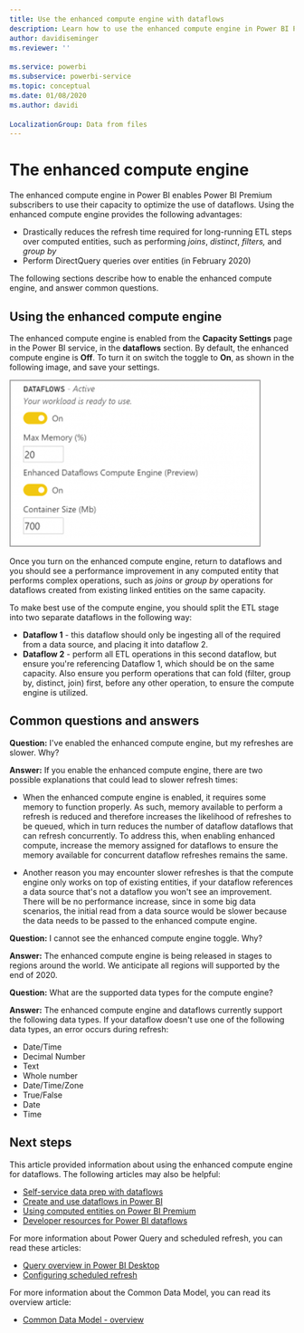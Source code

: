 ```yaml
---
title: Use the enhanced compute engine with dataflows
description: Learn how to use the enhanced compute engine in Power BI Premium with dataflows
author: davidiseminger
ms.reviewer: ''

ms.service: powerbi
ms.subservice: powerbi-service
ms.topic: conceptual
ms.date: 01/08/2020
ms.author: davidi

LocalizationGroup: Data from files
---
```

# The enhanced compute engine

The enhanced compute engine in Power BI enables Power BI Premium subscribers to use their capacity to optimize the use of dataflows. Using the enhanced compute engine provides the following advantages:

* Drastically reduces the refresh time required for long-running ETL steps over computed entities, such as performing *joins*, *distinct*, *filters,* and *group by*
* Perform DirectQuery queries over entities (in February 2020)

The following sections describe how to enable the enhanced compute engine, and answer common questions.


## Using the enhanced compute engine

The enhanced compute engine is enabled from the **Capacity Settings** page in the Power BI service, in the **dataflows** section. By default, the enhanced compute engine is **Off**. To turn it on switch the toggle to **On**, as shown in the following image, and save your settings. 

![Turn on the enhanced compute engine](media/service-dataflows-enhanced-compute-engine/enhanced-compute-engine-01.png)

Once you turn on the enhanced compute engine, return to dataflows and you should see a performance improvement in any computed entity that performs complex operations, such as *joins* or *group by* operations for dataflows created from existing linked entities on the same capacity. 

To make best use of the compute engine, you should split the ETL stage into two separate dataflows in the following way:

* **Dataflow 1** - this dataflow should only be ingesting all of the required from a data source, and placing it into dataflow 2.
* **Dataflow 2** - perform all ETL operations in this second dataflow, but ensure you're referencing Dataflow 1, which should be on the same capacity. Also ensure you perform operations that can fold (filter, group by, distinct, join) first, before any other operation, to ensure the compute engine is utilized.

## Common questions and answers

**Question:** I've enabled the enhanced compute engine, but my refreshes are slower. Why?

**Answer:** If you enable the enhanced compute engine, there are two possible explanations that could lead to slower refresh times:

 - When the enhanced compute engine is enabled, it requires some memory to function properly. As such, memory available to perform a refresh is reduced and therefore increases the likelihood of refreshes to be queued, which in turn reduces the number of dataflow dataflows that can refresh concurrently. To address this, when enabling enhanced compute, increase the memory assigned for dataflows to ensure the memory available for concurrent dataflow refreshes remains the same.

 - Another reason you may encounter slower refreshes is that the compute engine only works on top of existing entities, if your dataflow references a data source that's not a dataflow you won't see an improvement. There will be no performance increase, since in some big data scenarios, the initial read from a data source would be slower because the data needs to be passed to the enhanced compute engine.  

**Question:** I cannot see the enhanced compute engine toggle. Why?

**Answer:** The enhanced compute engine is being released in stages to regions around the world. We anticipate all regions will supported by the end of 2020.

**Question:** What are the supported data types for the compute engine?

**Answer:** The enhanced compute engine and dataflows currently support the following data types. If your dataflow doesn't use one of the following data types, an error occurs during refresh:

* Date/Time
* Decimal Number
* Text
* Whole number
* Date/Time/Zone
* True/False
* Date
* Time

## Next steps

This article provided information about using the enhanced compute engine for dataflows. The following articles may also be helpful:

* [Self-service data prep with dataflows](service-dataflows-overview.md)
* [Create and use dataflows in Power BI](service-dataflows-create-use.md)
* [Using computed entities on Power BI Premium](service-dataflows-computed-entities-premium.md)
* [Developer resources for Power BI dataflows](service-dataflows-developer-resources.md)

For more information about Power Query and scheduled refresh, you can read these articles:
* [Query overview in Power BI Desktop](desktop-query-overview.md)
* [Configuring scheduled refresh](refresh-scheduled-refresh.md)

For more information about the Common Data Model, you can read its overview article:
* [Common Data Model - overview ](https://docs.microsoft.com/powerapps/common-data-model/overview)

